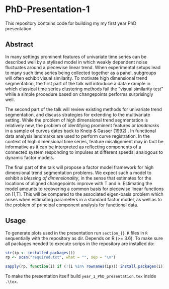 # PhD-Presentation-1

This repository contains code for building my my first year PhD presentation.

## Abstract 

In many settings prominent features of univariate time series can be described  well  by a stylised model in which weakly dependent noise fluctuates around a piecewise linear trend. When experimental setups lead to many such time series being collected together as a panel, subgroups will often exhibit visual similarity. To motivate high dimensional trend segmentation, the first part of the talk will introduce a data example in which classical time series clustering methods fail the "visual similarity test" while a simple procedure based on changepoints performs surprisingly well.

The second part of the talk will review existing methods for univariate trend segmentation, and discuss strategies for extending to the multivariate setting. While the problem of high dimensional trend segmentation is relatively new, the problem of identifying prominent features or *landmarks* in a sample of curves dates back to Kneip & Gasser (1992) . In functional data analysis landmarks are used to perform curve registration. In the context of high dimensional time series, feature misalignment may in fact be informative as it can be interpreted as reflecting  components of a connected system responding to impulses at different speeds; analogous to dynamic factor models. 

The final part of the talk will propose a factor model framework for high dimensional trend segmentation problems. We expect such a model to exhibit a *blessing of dimensionality*, in the sense that estimates for the locations of aligned changepoints improve with T and n. Estimating the model amounts to recovering a common basis for piecewise linear functions on [1,T]. This will be compared to the associated eigen-basis problem which arises when estimating parameters in a standard factor model, as well as to the problem of principal component analysis for functional data. 


## Usage

To generate plots used in the presentation run `section_{}.R` files in `R` sequentially with the repository as dir. Depends on R (>= 3.6). To make sure all packages needed to execute scrips in the repository are installed do: 

``` R 
str(ip <- installed.packages()) 
rp <- scan("required.txt", what = "", sep = "\n")

sapply(rp, function(i) if (!(i %in% rownames(ip))) install.packages(i))
```

To make the presentation itself build `year_1_PhD_presentation.tex` inside `.\tex`. 
